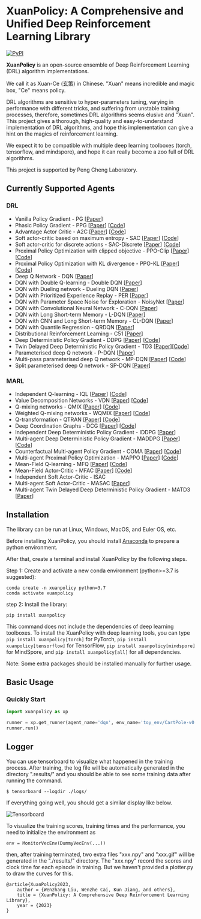 # XuanPolicy: A Comprehensive and Unified Deep Reinforcement Learning Library #

[![PyPI](https://img.shields.io/badge/PyPI-0.1.6-green)](https://pypi.org/project/xuanpolicy/)

[//]: # ([![Conda]&#40;https://img.shields.io/conda/vn/conda-forge/tianshou&#41;]&#40;https://github.com/conda-forge/tianshou-feedstock&#41;)

[//]: # ([![Read the Docs]&#40;https://img.shields.io/readthedocs/tianshou&#41;]&#40;https://tianshou.readthedocs.io/en/master&#41;)

[//]: # ([![Read the Docs]&#40;https://img.shields.io/readthedocs/tianshou-docs-zh-cn?label=%E4%B8%AD%E6%96%87%E6%96%87%E6%A1%A3&#41;]&#40;https://tianshou.readthedocs.io/zh/master/&#41;)

[//]: # ([![Unittest]&#40;https://github.com/thu-ml/tianshou/workflows/Unittest/badge.svg?branch=master&#41;]&#40;https://github.com/thu-ml/tianshou/actions&#41;)

[//]: # ([![codecov]&#40;https://img.shields.io/codecov/c/gh/thu-ml/tianshou&#41;]&#40;https://codecov.io/gh/thu-ml/tianshou&#41;)

[//]: # ([![GitHub issues]&#40;https://img.shields.io/github/issues/thu-ml/tianshou&#41;]&#40;https://github.com/thu-ml/tianshou/issues&#41;)

[//]: # ([![GitHub stars]&#40;https://img.shields.io/github/stars/thu-ml/tianshou&#41;]&#40;https://github.com/thu-ml/tianshou/stargazers&#41;)

[//]: # ([![GitHub forks]&#40;https://img.shields.io/github/forks/thu-ml/tianshou&#41;]&#40;https://github.com/thu-ml/tianshou/network&#41;)

[//]: # ([![GitHub license]&#40;https://img.shields.io/github/license/thu-ml/tianshou&#41;]&#40;https://github.com/thu-ml/tianshou/blob/master/LICENSE&#41;)

**XuanPolicy** is an open-source ensemble of Deep Reinforcement Learning (DRL) algorithm implementations.

We call it as Xuan-Ce (玄策) in Chinese. 
"Xuan" means incredible and magic box, "Ce" means policy.

DRL algorithms are sensitive to hyper-parameters tuning, varying in performance with different tricks, 
and suffering from unstable training processes, therefore, sometimes DRL algorithms seems elusive and "Xuan". 
This project gives a thorough, high-quality and easy-to-understand implementation of DRL algorithms, 
and hope this implementation can give a hint on the magics of reinforcement learning.

We expect it to be compatible with multiple deep learning toolboxes (torch, tensorflow, and mindspore),
and hope it can really become a zoo full of DRL algorithms. 

This project is supported by Peng Cheng Laboratory.

## Currently Supported Agents ##

### DRL ###
- Vanilla Policy Gradient - PG [[Paper](https://proceedings.neurips.cc/paper/2001/file/4b86abe48d358ecf194c56c69108433e-Paper.pdf)]
- Phasic Policy Gradient - PPG [[Paper](http://proceedings.mlr.press/v139/cobbe21a/cobbe21a.pdf)] [[Code](https://github.com/openai/phasic-policy-gradient)]
- Advantage Actor Critic - A2C [[Paper](http://proceedings.mlr.press/v48/mniha16.pdf)] [[Code](https://github.com/openai/baselines/tree/master/baselines/a2c)]
- Soft actor-critic based on maximum entropy - SAC [[Paper](http://proceedings.mlr.press/v80/haarnoja18b/haarnoja18b.pdf)] [[Code](http://github.com/haarnoja/sac)]
- Soft actor-critic for discrete actions - SAC-Discrete [[Paper](https://arxiv.org/pdf/1910.07207.pdf)] [[Code](https://github.com/p-christ/Deep-Reinforcement-Learning-Algorithms-with-PyTorch)]
- Proximal Policy Optimization with clipped objective - PPO-Clip [[Paper](https://arxiv.org/pdf/1707.06347.pdf)] [[Code]( https://github.com/berkeleydeeprlcourse/homework/tree/master/hw4)]
- Proximal Policy Optimization with KL divergence - PPO-KL [[Paper](https://arxiv.org/pdf/1707.06347.pdf)] [[Code]( https://github.com/berkeleydeeprlcourse/homework/tree/master/hw4)]
- Deep Q Network - DQN [[Paper](https://www.nature.com/articles/nature14236)]
- DQN with Double Q-learning - Double DQN [[Paper](https://ojs.aaai.org/index.php/AAAI/article/view/10295)]
- DQN with Dueling network - Dueling DQN [[Paper](http://proceedings.mlr.press/v48/wangf16.pdf)]
- DQN with Prioritized Experience Replay - PER [[Paper](https://arxiv.org/pdf/1511.05952.pdf)]
- DQN with Parameter Space Noise for Exploration - NoisyNet [[Paper](https://arxiv.org/pdf/1706.01905.pdf)]
- DQN with Convolutional Neural Network - C-DQN [[Paper](https://ieeexplore.ieee.org/abstract/document/9867958/)]
- DQN with Long Short-term Memory - L-DQN [[Paper](https://link.springer.com/article/10.1007/s10489-022-04317-2)]
- DQN with CNN and Long Short-term Memory - CL-DQN [[Paper](https://link.springer.com/article/10.1007/s10489-022-04317-2)]
- DQN with Quantile Regression - QRDQN [[Paper](https://ojs.aaai.org/index.php/AAAI/article/view/11791)]
- Distributional Reinforcement Learning - C51 [[Paper](http://proceedings.mlr.press/v70/bellemare17a/bellemare17a.pdf)]
- Deep Deterministic Policy Gradient - DDPG [[Paper](https://arxiv.org/pdf/1509.02971.pdf)] [[Code](https://github.com/openai/baselines/tree/master/baselines/ddpg)]
- Twin Delayed Deep Deterministic Policy Gradient - TD3 [[Paper](http://proceedings.mlr.press/v80/fujimoto18a/fujimoto18a.pdf)][[Code](https://github.com/sfujim/TD3)]
- Parameterised deep Q network - P-DQN [[Paper](https://arxiv.org/pdf/1810.06394.pdf)]
- Multi-pass parameterised deep Q network - MP-DQN [[Paper](https://arxiv.org/pdf/1905.04388.pdf)] [[Code](https://github.com/cycraig/MP-DQN)]
- Split parameterised deep Q network - SP-DQN [[Paper](https://arxiv.org/pdf/1810.06394.pdf)]

### MARL ###
- Independent Q-learning - IQL [[Paper](https://hal.science/file/index/docid/720669/filename/Matignon2012independent.pdf)] [[Code](https://github.com/oxwhirl/pymarl)]
- Value Decomposition Networks - VDN [[Paper](https://arxiv.org/pdf/1706.05296.pdf)] [[Code](https://github.com/oxwhirl/pymarl)]
- Q-mixing networks - QMIX [[Paper](http://proceedings.mlr.press/v80/rashid18a/rashid18a.pdf)] [[Code](https://github.com/oxwhirl/pymarl)]
- Weighted Q-mixing networks - WQMIX [[Paper](https://proceedings.neurips.cc/paper/2020/file/73a427badebe0e32caa2e1fc7530b7f3-Paper.pdf)] [[Code](https://github.com/oxwhirl/wqmix)]
- Q-transformation - QTRAN [[Paper](http://proceedings.mlr.press/v97/son19a/son19a.pdf)] [[Code](https://github.com/Sonkyunghwan/QTRAN)]
- Deep Coordination Graphs - DCG [[Paper](http://proceedings.mlr.press/v119/boehmer20a/boehmer20a.pdf)] [[Code](https://github.com/wendelinboehmer/dcg)]
- Independent Deep Deterministic Policy Gradient - IDDPG [[Paper](https://proceedings.neurips.cc/paper/2017/file/68a9750337a418a86fe06c1991a1d64c-Paper.pdf)]
- Multi-agent Deep Deterministic Policy Gradient - MADDPG [[Paper](https://proceedings.neurips.cc/paper/2017/file/68a9750337a418a86fe06c1991a1d64c-Paper.pdf)] [[Code](https://github.com/openai/maddpg)]
- Counterfactual Multi-agent Policy Gradient - COMA [[Paper](https://ojs.aaai.org/index.php/AAAI/article/view/11794)] [[Code](https://github.com/oxwhirl/pymarl)]
- Multi-agent Proximal Policy Optimization - MAPPO [[Paper](https://proceedings.neurips.cc/paper_files/paper/2022/file/9c1535a02f0ce079433344e14d910597-Paper-Datasets_and_Benchmarks.pdf)] [[Code](https://github.com/marlbenchmark/on-policy)]
- Mean-Field Q-learning - MFQ [[Paper](http://proceedings.mlr.press/v80/yang18d/yang18d.pdf)] [[Code](https://github.com/mlii/mfrl)]
- Mean-Field Actor-Critic - MFAC [[Paper](http://proceedings.mlr.press/v80/yang18d/yang18d.pdf)] [[Code](https://github.com/mlii/mfrl)]
- Independent Soft Actor-Critic - ISAC 
- Multi-agent Soft Actor-Critic - MASAC [[Paper](https://arxiv.org/pdf/2104.06655.pdf)]
- Multi-agent Twin Delayed Deep Deterministic Policy Gradient - MATD3 [[Paper](https://arxiv.org/pdf/1910.01465.pdf)]

## Installation ##

The library can be run at Linux, Windows, MacOS, and Euler OS, etc.

Before installing XuanPolicy, you should install [Anaconda](https://www.anaconda.com/download) to prepare a python environment.

After that, create a terminal and install XuanPolicy by the following steps.

Step 1: Create and activate a new conda environment (python>=3.7 is suggested):

```commandline
conda create -n xuanpolicy python=3.7
conda activate xuanpolicy
```

step 2: Install the library:

```commandline
pip install xuanpolicy
```

This command does not include the dependencies of deep learning toolboxes. To install the XuanPolicy with 
deep learning tools, you can type `pip install xuanpolicy[torch]` for PyTorch, `pip install xuanpolicy[tensorflow]`
for TensorFlow, `pip install xuanpolicy[mindspore]` for MindSpore, and `pip install xuanpolicy[all]` for all dependencies.

Note: Some extra packages should be installed manually for further usage. 

## Basic Usage ##

### Quickly Start ###
```python
import xuanpolicy as xp

runner = xp.get_runner(agent_name='dqn', env_name='toy_env/CartPole-v0', is_test=False)
runner.run()
```

[//]: # (### Run a Demo ###)

[//]: # (The following four lines of code are enough to start training an RL agent.)

[//]: # (```)

[//]: # ($ python main.py --method dqn --env toy)

[//]: # (```)

[//]: # (As our project support multiprocess communication by mpi4py, so you can run with the following command to start training with K sub-process.)

[//]: # (```)

[//]: # ($ mpiexec -n K python main.py --method dqn --env toy)

[//]: # (```)

[//]: # ()
[//]: # (## Customize Usage ##)

[//]: # (- If you want to train an RL agent in your own environments, you can write an environment wrapper and implement the core function reset&#40;&#41; and step&#40;action&#41; and add it in make_env_funcs.py file. The environment template is shown in "./envs/wrappers/xxx_wrappers.py".)

[//]: # (- If you want to train an agent with some novel network architecture, you can modify content in the function define_network in the xxx_agent.py file in "agents/xxx/xxx_xx_agent". &#40;Hints: Better not playing with the content in define_optimization&#40;&#41; function.&#41;)

## Logger ##
You can use tensorboard to visualize what happened in the training process. After training, the log file will be automatically generated in the directory ".results/" and you should be able to see some training data after running the command.
``` 
$ tensorboard --logdir ./logs/
```
If everything going well, you should get a similar display like below. 

![Tensorboard](./common/debug.png)

To visualize the training scores, training times and the performance, you need to initialize the environment as 
```
env = MonitorVecEnv(DummyVecEnv(...))
```  
then, after training terminated, two extra files "xxx.npy" and "xxx.gif" will be generated in the "./results/" directory. The "xxx.npy" record the scores and clock time for each episode in training. But we haven't provided a plotter.py to draw the curves for this.  


[//]: # (## Experiments ##)

[//]: # (### MuJoCo ###)

[//]: # (We train our agents in MuJoCo benchmark &#40;HalfCheetah,...&#41; for 1M experience and compare with some other implementations &#40;stable-baselines, stable-baselines3, ...&#41;. The performance is shown below. We noticed that the scale of reward in our experiment is different, and we reckon it is mainly because the version of mujoco and the timesteps for each episode. For fair comparsion, we use the same )

[//]: # (hyperparameters for all the implementations.)

[//]: # (#### A2C ####)

[//]: # (| Environments&#40;1M,4 parallels&#41; | Ours | Stable-baselines&#40;tf&#41; |Stable-baselines3&#40;torch&#41;  |)

[//]: # (|  :----:  | :----:  |:--------------------:| :----: |)

[//]: # (| HalfCheetah-v3              |      |                      |                          |)

[//]: # (| Hopper-v3                   |      |                      |                          |)

[//]: # (| Walker2d-v3                 |      |                      |                          |)

[//]: # (| Ant-v3                      |      |                      |                          |)

[//]: # (| Swimmer-v3                  |      |                      |                          |)

[//]: # (| Humanoid-v3                 |      |                      |                          |)

[//]: # ()
[//]: # (#### ACER ####)

[//]: # (| Environments&#40;1M,4 parallels&#41; | Ours |  Stable-baselines&#40;tf&#41;  |Stable-baselines3&#40;torch&#41;  |)

[//]: # (|  :----:  | :----:  | :----: | :----: |)

[//]: # (| HalfCheetah-v3              |      |                      |                          |)

[//]: # (| Hopper-v3                   |      |                      |                          |)

[//]: # (| Walker2d-v3                 |      |                      |                          |)

[//]: # (| Ant-v3                      |      |                      |                          |)

[//]: # (| Swimmer-v3                  |      |                      |                          |)

[//]: # (| Humanoid-v3                 |      |                      |                          |)

[//]: # ()
[//]: # (#### ACKTR ####)

[//]: # (| Environments&#40;1M,4 parallels&#41; | Ours |  Stable-baselines&#40;tf&#41;  |Stable-baselines3&#40;torch&#41;  |)

[//]: # (|  :----:  | :----:  | :----: | :----: |)

[//]: # (| HalfCheetah-v3              |      |                      |                          |)

[//]: # (| Hopper-v3                   |      |                      |                          |)

[//]: # (| Walker2d-v3                 |      |                      |                          |)

[//]: # (| Ant-v3                      |      |                      |                          |)

[//]: # (| Swimmer-v3                  |      |                      |                          |)

[//]: # (| Humanoid-v3                 |      |                      |                          |)

[//]: # ()
[//]: # (#### TRPO ####)

[//]: # (| Environments&#40;1M,4 parallels&#41; | Ours |  Stable-baselines&#40;tf&#41;  |Stable-baselines3&#40;torch&#41;  |)

[//]: # (|  :----:  | :----:  | :----: | :----: |)

[//]: # (| HalfCheetah-v3              |      |                      |                          |)

[//]: # (| Hopper-v3                   |      |                      |                          |)

[//]: # (| Walker2d-v3                 |      |                      |                          |)

[//]: # (| Ant-v3                      |      |                      |                          |)

[//]: # (| Swimmer-v3                  |      |                      |                          |)

[//]: # (| Humanoid-v3                 |      |                      |                          |)

[//]: # ()
[//]: # (#### PPO ####)

[//]: # (| Environments&#40;1M,4 parallels&#41; | Ours |  Stable-baselines&#40;tf&#41;  |Stable-baselines3&#40;torch&#41;  |)

[//]: # (|  :----:  | :----:  | :----: | :----: |)

[//]: # (| HalfCheetah-v3              | ~3283 | ~1336.76&#40;std~133.12&#41;            |                          |)

[//]: # (| Hopper-v3                   |       | ~2764.86&#40;std~1090.03&#41;           |                          |)

[//]: # (| Walker2d-v3                 |       |  ~3094.35&#40;std~83.41&#41;            |                          |)

[//]: # (| Ant-v3                      |       | ~2508.44&#40;std~106.25&#41;            |                          |)

[//]: # (| Swimmer-v3                  |       |  ~43.13&#40;std~1.58&#41;                |                          |)

[//]: # (| Humanoid-v3                 |       |  ~549.35&#40;std~92.78&#41;              |                          |)

[//]: # (| Reacher-v3                  |       |  ~360.45&#40;std~43.95&#41;              |                          |)

[//]: # (| InvertedPendulum-v3                 |      |                      |                          |)

[//]: # (| InvertedDoublePendulum-v3                 |      |                      |                          |)

[//]: # (#### DDPG ####)

[//]: # (| Environments&#40;1M,4 parallels&#41; | Ours |  Stable-baselines&#40;tf&#41;  |Stable-baselines3&#40;torch&#41;  |)

[//]: # (|  :----:  | :----:  | :----: | :----: |)

[//]: # (| HalfCheetah-v3              |      |                 |                          |)

[//]: # (| Hopper-v3                   |      |                      |                          |)

[//]: # (| Walker2d-v3                 |      |                      |                          |)

[//]: # (| Ant-v3                      |      |                      |                          |)

[//]: # (| Swimmer-v3                  |      |                      |                          |)

[//]: # (| Humanoid-v3                 |      |                      |                          |)

[//]: # ()
[//]: # ()
[//]: # (#### TD3 ####)

[//]: # (| Environments&#40;1M,4 parallels&#41; | Ours |  Stable-baselines&#40;tf&#41;  |Stable-baselines3&#40;torch&#41;  |)

[//]: # (|  :----:  | :----:  | :----: | :----: |)

[//]: # (| HalfCheetah-v3              |   |                  |                          |)

[//]: # (| Hopper-v3                   |       |                 |                          |)

[//]: # (| Walker2d-v3                 |       |                      |                          |)

[//]: # (| Ant-v3                      |       |                      |                          |)

[//]: # (| Swimmer-v3                  |      |                      |                          |)

[//]: # (| Humanoid-v3                 |      |                      |                          |)

[//]: # ()
[//]: # (#### SAC ####)

[//]: # (| Environments&#40;1M,4 parallels&#41; | Ours |  Stable-baselines&#40;tf&#41;  |Stable-baselines3&#40;torch&#41;  |)

[//]: # (|  :----:  | :----:  | :----: | :----: |)

[//]: # (| HalfCheetah-v3              |   |                  |                          |)

[//]: # (| Hopper-v3                   |      |                      |                          |)

[//]: # (| Walker2d-v3                 |      |                      |                          |)

[//]: # (| Ant-v3                      |      |                      |                          |)

[//]: # (| Swimmer-v3                  |      |                      |                          |)

[//]: # (| Humanoid-v3                 |      |                      |                          |)

[//]: # ()

```
@article{XuanPolicy2023,
    author = {Wenzhang Liu, Wenzhe Cai, Kun Jiang, and others},
    title = {XuanPolicy: A Comprehensive Deep Reinforcement Learning Library},
    year = {2023}
}
```


